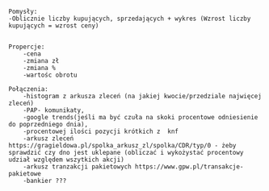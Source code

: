 <!-- 
-Podpiąć pod przycisk aktualizowanie listy spółek
-Stworzyc klase Index, Branch
-Dodać wyszukiwanie spółek po branchy i po indexach
-Wyświetlanie składu indeksów
-Przycisk odczytu ostatniego rekordu z bazy
-przyciśk pobrania arkusza ze strony + pomiar czasu od ostatniego strału
-dwa wykresy na jednym
-pobrać liste spółek do bazy
-wybór spółki z selectlisty dla której należy pobrać arkusz ze strony lub bazy
-ustawianie zakresu pobieranych danych
-wykres zmian względem poprzedniego dnia w zakresie 20% odceny aktualnej(suma zleceń kupna , suma zleceń sprzedaży)
-chartjs/syncfusion
-wyświetlanie wszystkich informacji po pobraniu danych danej spółki

 -->

<!-- 
Scrapper
-Metoda  do pobrania orderbooka (symbol spółki)

 -->
 <!-- 
 Controller
 @Metoda pobierająca cały arkusz
  -->

  <!-- 
  Blazor
  -mapowanie na Ask\BidOrderbook.orders
  -Wykres z ask/bid
   -->
   <!-- 
   UI
   Menu:
    -Arkusz zleceń
    -PAP- komunikaty
    -arkusz tranzakcji pakietowych
    -procentowej ilości pozycji krótkich z  knf
    -google trends(jeśli ma być czuła na skoki procentowe odniesienie do poprzedniego dnia),
    -bankier ???
    -->

    Pomysły:
    -Oblicznie liczby kupujących, sprzedających + wykres (Wzrost liczby kupujących = wzrost ceny)


    Propercje:
        -cena
        -zmiana zł
        -zmiana %
        -wartośc obrotu
    
    Połączenia:
        -histogram z arkusza zleceń (na jakiej kwocie/przedziale najwięcej zleceń)
        -PAP- komunikaty,
        -google trends(jeśli ma być czuła na skoki procentowe odniesienie do poprzedniego dnia),
        -procentowej ilości pozycji krótkich z  knf
        -arkusz zleceń https://gragieldowa.pl/spolka_arkusz_zl/spolka/CDR/typ/0 - żeby sprawdzić czy dno jest uklepane (obliczać i wykożystać procentowy udział względem wszytkich akcji)
        -arkusz tranzakcji pakietowych https://www.gpw.pl/transakcje-pakietowe
        -bankier ???